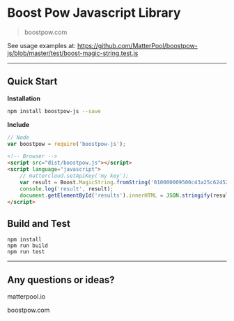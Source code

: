 # Boost Pow Javascript Library
> boostpow.com

See usage examples at: https://github.com/MatterPool/boostpow-js/blob/master/test/boost-magic-string.test.js

---

## Quick Start

**Installation**
```sh
npm install boostpow-js --save
```

**Include**
```javascript
// Node
var boostpow = require('boostpow-js');

```

```html
<!-- Browser -->
<script src="dist/boostpow.js"></script>
<script language="javascript">
    // mattercloud.setApiKey('my key');
    var result = Boost.MagicString.fromString('010000009500c43a25c624520b5100adf82cb9f9da72fd2447a496bc600b0000000000006cd862370395dedf1da2841ccda0fc489e3039de5f1ccddef0e834991a65600ea6c8cb4db3936a1ae3143991');
    console.log('result', result);
    document.getElementById('results').innerHTML = JSON.stringify(result.toObject());
</script>
```


## Build and Test

```
npm install
npm run build
npm run test
```

-----------


 ## Any questions or ideas?

matterpool.io

boostpow.com

